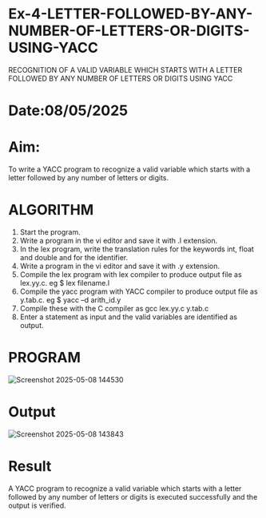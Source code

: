 # Ex-4-LETTER-FOLLOWED-BY-ANY-NUMBER-OF-LETTERS-OR-DIGITS-USING-YACC
RECOGNITION OF A VALID VARIABLE WHICH STARTS WITH A LETTER FOLLOWED BY ANY NUMBER OF LETTERS OR DIGITS USING YACC
# Date:08/05/2025
# Aim:
To write a YACC program to recognize a valid variable which starts with a letter followed by any number of letters or digits.
# ALGORITHM
1.	Start the program.
2.	Write a program in the vi editor and save it with .l extension.
3.	In the lex program, write the translation rules for the keywords int, float and double and for the identifier.
4.	Write a program in the vi editor and save it with .y extension.
5.	Compile the lex program with lex compiler to produce output file as lex.yy.c. eg $ lex filename.l
6.	Compile the yacc program with YACC compiler to produce output file as y.tab.c. eg $ yacc –d arith_id.y
7.	Compile these with the C compiler as gcc lex.yy.c y.tab.c
8.	Enter a statement as input and the valid variables are identified as output.
# PROGRAM
![Screenshot 2025-05-08 144530](https://github.com/user-attachments/assets/8e22bc20-19e3-4ea2-a682-3b49b008b11a)

# Output
![Screenshot 2025-05-08 143843](https://github.com/user-attachments/assets/0697032b-0cf5-4995-ad32-a43534553105)


# Result
A YACC program to recognize a valid variable which starts with a letter followed by any number of letters or digits is executed successfully and the output is verified.
